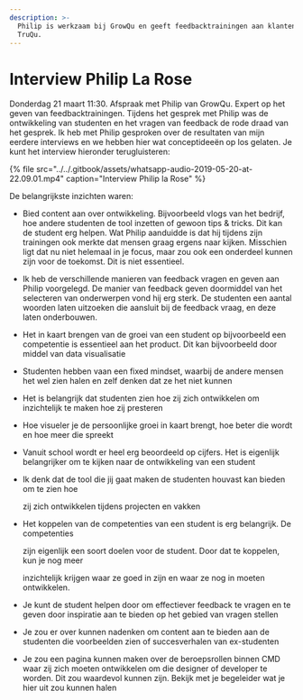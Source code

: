 ```yaml
---
description: >-
  Philip is werkzaam bij GrowQu en geeft feedbacktrainingen aan klanten van
  TruQu.
---
```


# Interview Philip La Rose

Donderdag 21 maart 11:30. Afspraak met Philip van GrowQu. Expert op het geven van feedbacktrainingen. Tijdens het gesprek met Philip was de ontwikkeling van studenten en het vragen van feedback de rode draad van het gesprek. Ik heb met Philip gesproken over de resultaten van mijn eerdere interviews en we hebben hier wat conceptideeën op los gelaten. Je kunt het interview hieronder terugluisteren:

{% file src="../../.gitbook/assets/whatsapp-audio-2019-05-20-at-22.09.01.mp4" caption="Interview Philip la Rose" %}

De belangrijkste inzichten waren:

* Bied content aan over ontwikkeling. Bijvoorbeeld vlogs van het bedrijf, hoe andere studenten de tool inzetten of gewoon tips & tricks. Dit kan de student erg helpen. Wat Philip aanduidde is dat hij tijdens zijn trainingen ook merkte dat mensen graag ergens naar kijken. Misschien ligt dat nu niet helemaal in je focus, maar zou ook een onderdeel kunnen zijn voor de toekomst. Dit is niet essentieel.
* Ik heb de verschillende manieren van feedback vragen en geven aan Philip voorgelegd. De manier van feedback geven doormiddel van het selecteren van onderwerpen vond hij erg sterk. De studenten een aantal woorden laten uitzoeken die aansluit bij de feedback vraag, en deze laten onderbouwen.
* Het in kaart brengen van de groei van een student op bijvoorbeeld een competentie is essentieel aan het product. Dit kan bijvoorbeeld door middel van data visualisatie
* Studenten hebben vaan een fixed mindset, waarbij de andere mensen het wel zien halen en zelf denken dat ze het niet kunnen
*  Het is belangrijk dat studenten zien hoe zij zich ontwikkelen om inzichtelijk te maken hoe zij presteren
* Hoe visueler je de persoonlijke groei in kaart brengt, hoe beter die wordt en hoe meer die spreekt
* Vanuit school wordt er heel erg beoordeeld op cijfers. Het is eigenlijk belangrijker om te kijken naar de ontwikkeling van een student
* Ik denk dat de tool die jij gaat maken de studenten houvast kan bieden om te zien hoe

  zij zich ontwikkelen tijdens projecten en vakken

* Het koppelen van de competenties van een student is erg belangrijk. De competenties

  zijn eigenlijk een soort doelen voor de student. Door dat te koppelen, kun je nog meer

  inzichtelijk krijgen waar ze goed in zijn en waar ze nog in moeten ontwikkelen.

* Je kunt de student helpen door om effectiever feedback te vragen en te geven door inspiratie aan te bieden op het gebied van vragen stellen
* Je zou er over kunnen nadenken om content aan te bieden aan de studenten die voorbeelden zien of succesverhalen van ex-studenten
* Je zou een pagina kunnen maken over de beroepsrollen binnen CMD waar zij zich moeten ontwikkelen om die designer of developer te worden. Dit zou waardevol kunnen zijn. Bekijk met je begeleider wat je hier uit zou kunnen halen 

